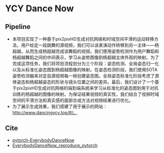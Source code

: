 # YCY Dance Now

## Pipeline
* 本项目实现了一种基于pix2pixHD生成对抗网络和时域空间平滑的运动转移方法，用户给定一段跳舞的源视频，我们可以该表演动作转移到另一主体——杨超越，从而生成杨超越完成该舞蹈的视频。我们使用姿势检测作为用户舞蹈和杨超越舞蹈之间的中间表示，学习从姿势图像到杨超越主体外观的映射。为了完成这项任务，我们将项目流程划分为三个阶段：姿态检测、全局姿态归一化以及从标准化姿态图到杨超越图像的映射。在姿态检测阶段，我们使用SOTA姿势检测器来对定自源视频每一帧创建姿态图。全局姿态标准化阶段考虑了源体姿态和杨超越姿态的形状与镜头位置之间的差异。最后，我们设计了一个基于pix2pixHD生成对抗网络的端到端系统来学习从标准化的姿态图到用于对抗训练的杨超越的图像的映射。为保证结果视频的真实性，我们结合了视频时域空间的平滑方法和真实感的面部合成方法对视频结果进行优化。
* 为了展示生成效果，我们搭建了用于展示的网站：http://www.dancingycy.top/#/。

## Cite
* [pytorch-EverybodyDanceNow](https://github.com/nyoki-mtl/pytorch-EverybodyDanceNow)
* [EverybodyDanceNow_reproduce_pytorch](https://github.com/CUHKSZ-TQL/EverybodyDanceNow_reproduce_pytorch)
